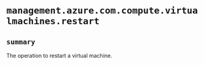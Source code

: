 # `management.azure.com.compute.virtualmachines.restart`

## `summary`
The operation to restart a virtual machine.


